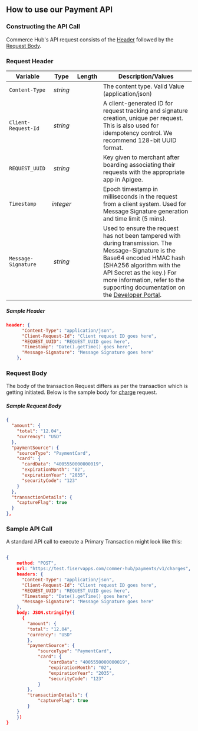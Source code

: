 ## How to use our Payment API

### Constructing the API Call

Commerce Hub's API request consists of the [Header](#request-header) followed by the [Request Body](#request-body).

### Request Header

| Variable | Type | Length | Description/Values |
| -------- | :--: | :------------: | ------------------ |
| `Content-Type` | *string* |  | The content type. Valid Value (application/json) |
| `Client-Request-Id` | *string* |  | A client-generated ID for request tracking and signature creation, unique per request. This is also used for idempotency control. We recommend 128-bit UUID format. |
| `REQUEST_UUID` | *string* |  | Key given to merchant after boarding associating their requests with the appropriate app in Apigee. |
| `Timestamp` | *integer* |  | Epoch timestamp in milliseconds in the request from a client system. Used for Message Signature generation and time limit (5 mins). |
| `Message-Signature` | *string* |  | Used to ensure the request has not been tampered with during transmission. The Message-Signature is the Base64 encoded HMAC hash (SHA256 algorithm with the API Secret as the key.) For more information, refer to the supporting documentation on the [Developer Portal](url). |

##### Sample Header

```json
header: {
      "Content-Type": "application/json",
      "Client-Request-Id": "Client request ID goes here",
      "REQUEST_UUID": "REQUEST_UUID goes here",
      "Timestamp": "Date().getTime() goes here",
      "Message-Signature": "Message Signature goes here"
    },
```


### Request Body

The body of the transaction Request differs as per the transaction which is getting initiated. Below is the sample body for [charge](../Transactions/Charges.md) request.
</br>

##### Sample Request Body

```json
{
  "amount": {
    "total": "12.04",
    "currency": "USD"
  },
  "paymentSource": {
    "sourceType": "PaymentCard",
    "card": {
      "cardData": "4005550000000019",
      "expirationMonth": "02",
      "expirationYear": "2035",
      "securityCode": "123"
    }
  },
  "transactionDetails": {
    "captureFlag": true
  }
},
```

### Sample API Call

A standard API call to execute a Primary Transaction might look like this:

```json

{
    method: "POST",
    url: "https://test.fiservapps.com/commer-hub/payments/v1/charges",
    headers: {
      "Content-Type": "application/json",
      "Client-Request-Id": "Client request ID goes here",
      "REQUEST_UUID": "REQUEST_UUID goes here",
      "Timestamp": "Date().getTime() goes here",
      "Message-Signature": "Message Signature goes here"
    },
    body: JSON.stringify({
      {
		"amount": {
		"total": "12.04",
		"currency": "USD"
		},
		"paymentSource": {
			"sourceType": "PaymentCard",
			"card": {
				"cardData": "4005550000000019",
				"expirationMonth": "02",
				"expirationYear": "2035",
				"securityCode": "123"
			}
		},
		"transactionDetails": {
			"captureFlag": true
		}
	}
	})
}

```

